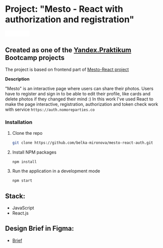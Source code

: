 # Project:  "Mesto - React with authorization and registration" 

<img src="src/images/mesto_icon.svg" alt="Logo" width="80" height="auto">


## Created as one of the [Yandex.Praktikum](https://praktikum.yandex.com/) Bootcamp projects

The project is based on frontend part of [Mesto-React project](https://github.com/belka-mironova/mesto-react)

**Description**

"Mesto" is an interactive page where users can share their photos. Users have to register and sign in to be able to edit their profile, like cards and delete photos if they changed their mind :)
In this work  I've used React to make the page interactive, registration, authorization and token check work with service `https://auth.nomoreparties.co`

### Installation

1. Clone the repo
   ```sh
   git clone https://github.com/belka-mironova/mesto-react-auth.git
   ```
2. Install NPM packages
   ```sh
   npm install
   ```
3. Run the application in a development mode
   ```sh
   npm start
   ```

## Stack: 

* JavaScript 
* React.js

## Design Brief in Figma: 

* [Brief](https://www.figma.com/file/5H3gsn5lIGPwzBPby9jAOo/JavaScript.-Sprint-12?node-id=4453%3A2) 

